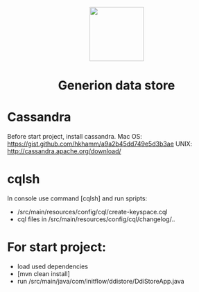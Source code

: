 <p align="center">
  <img
    src="https://avatars2.githubusercontent.com/u/36809299?s=200&v=4"
    width="125px;">
</p>

<h1 align="center">Generion data store</h1>

# Cassandra
Before start project, install cassandra.
Mac OS: https://gist.github.com/hkhamm/a9a2b45dd749e5d3b3ae
UNIX: http://cassandra.apache.org/download/

# cqlsh 
In console use command [cqlsh] and run spripts:
- /src/main/resources/config/cql/create-keyspace.cql
- cql files in /src/main/resources/config/cql/changelog/..

# For start project:
- load used dependencies
- [mvn clean install]
- run <ProjectDir>/src/main/java/com/initflow/ddistore/DdiStoreApp.java

